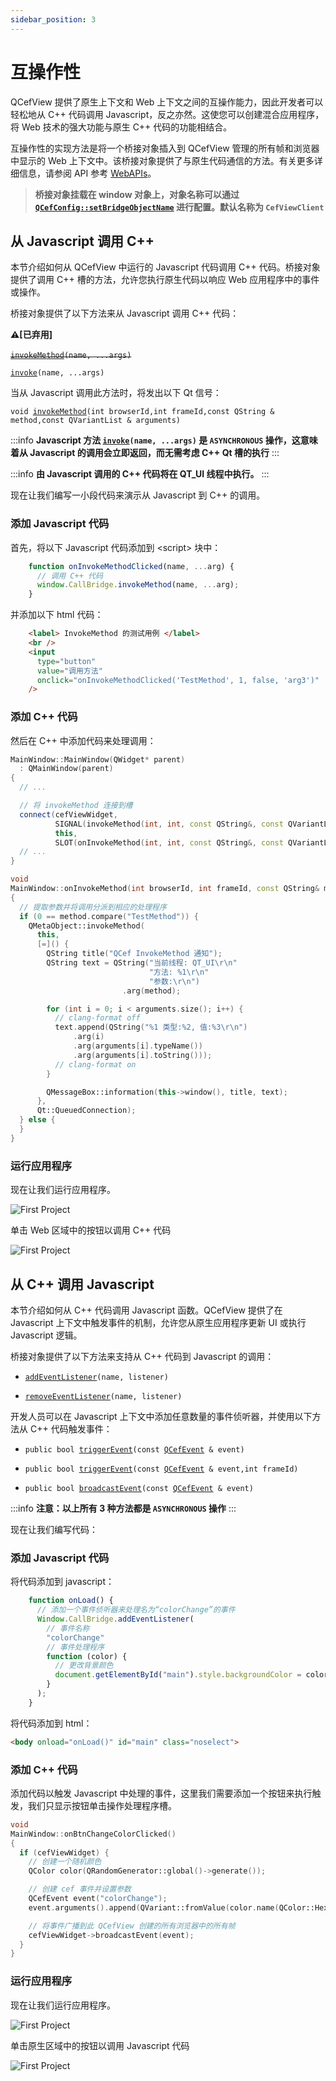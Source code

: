 ```yaml
---
sidebar_position: 3
---
```


# 互操作性

QCefView 提供了原生上下文和 Web 上下文之间的互操作能力，因此开发者可以轻松地从 C++ 代码调用 Javascript，反之亦然。这使您可以创建混合应用程序，将 Web 技术的强大功能与原生 C++ 代码的功能相结合。

互操作性的实现方法是将一个桥接对象插入到 QCefView 管理的所有帧和浏览器中显示的 Web 上下文中。该桥接对象提供了与原生代码通信的方法。有关更多详细信息，请参阅 API 参考 [WebAPIs](/docs/reference/WebAPIs)。

> **桥接对象挂载在 window 对象上，对象名称可以通过 [`QCefConfig::setBridgeObjectName`](/docs/reference/QCefConfig#class_q_cef_config_1a03687393e227bc8747bdc9ffa7400d60) 进行配置。默认名称为 `CefViewClient`**

## 从 Javascript 调用 C++

本节介绍如何从 QCefView 中运行的 Javascript 代码调用 C++ 代码。桥接对象提供了调用 C++ 槽的方法，允许您执行原生代码以响应 Web 应用程序中的事件或操作。

桥接对象提供了以下方法来从 Javascript 调用 C++ 代码：

**⚠[已弃用]**<br></br>~~[`invokeMethod`](/docs/reference/WebAPIs#web_apis_invokeMethod)`(name, ...args)`~~

[`invoke`](/docs/reference/WebAPIs#web_apis_invoke)`(name, ...args)`

当从 Javascript 调用此方法时，将发出以下 Qt 信号：

`void `[`invokeMethod`](/docs/reference/QCefView#class_q_cef_view_1aa407f7491139a2d5331566c8346a58c8)`(int browserId,int frameId,const QString & method,const QVariantList & arguments)`

:::info
**Javascript 方法 [`invoke`](/docs/reference/WebAPIs#web_apis_invoke)`(name, ...args)` 是 `ASYNCHRONOUS` 操作，这意味着从 Javascript 的调用会立即返回，而无需考虑 C++ Qt 槽的执行**
:::

:::info
**由 Javascript 调用的 C++ 代码将在 QT_UI 线程中执行。**
:::

现在让我们编写一小段代码来演示从 Javascript 到 C++ 的调用。

### 添加 Javascript 代码

首先，将以下 Javascript 代码添加到 \<script\> 块中：

```javascript
    function onInvokeMethodClicked(name, ...arg) {
      // 调用 C++ 代码
      window.CallBridge.invokeMethod(name, ...arg);
    }
```

并添加以下 html 代码：

```html
    <label> InvokeMethod 的测试用例 </label>
    <br />
    <input
      type="button"
      value="调用方法"
      onclick="onInvokeMethodClicked('TestMethod', 1, false, 'arg3')"
    />
```

### 添加 C++ 代码

然后在 C++ 中添加代码来处理调用：

```cpp
MainWindow::MainWindow(QWidget* parent)
  : QMainWindow(parent)
{
  // ...

  // 将 invokeMethod 连接到槽
  connect(cefViewWidget,
          SIGNAL(invokeMethod(int, int, const QString&, const QVariantList&)),
          this,
          SLOT(onInvokeMethod(int, int, const QString&, const QVariantList&)));
  // ...
}

void
MainWindow::onInvokeMethod(int browserId, int frameId, const QString& method, const QVariantList& arguments)
{
  // 提取参数并将调用分派到相应的处理程序
  if (0 == method.compare("TestMethod")) {
    QMetaObject::invokeMethod(
      this,
      [=]() {
        QString title("QCef InvokeMethod 通知");
        QString text = QString("当前线程: QT_UI\r\n"
                               "方法: %1\r\n"
                               "参数:\r\n")
                         .arg(method);

        for (int i = 0; i < arguments.size(); i++) {
          // clang-format off
          text.append(QString("%1 类型:%2, 值:%3\r\n")
              .arg(i)
              .arg(arguments[i].typeName())
              .arg(arguments[i].toString()));
          // clang-format on
        }

        QMessageBox::information(this->window(), title, text);
      },
      Qt::QueuedConnection);
  } else {
  }
}
```

### 运行应用程序

现在让我们运行应用程序。

![First Project](/img/guide/invoke-method-01.png)

单击 Web 区域中的按钮以调用 C++ 代码

![First Project](/img/guide/invoke-method-02.png)

## 从 C++ 调用 Javascript

本节介绍如何从 C++ 代码调用 Javascript 函数。QCefView 提供了在 Javascript 上下文中触发事件的机制，允许您从原生应用程序更新 UI 或执行 Javascript 逻辑。

桥接对象提供了以下方法来支持从 C++ 代码到 Javascript 的调用：

- [`addEventListener`](/docs/reference/WebAPIs#web_apis_addEventListener)`(name, listener)`

- [`removeEventListener`](/docs/reference/WebAPIs#web_apis_removeEventListener)`(name, listener)`

开发人员可以在 Javascript 上下文中添加任意数量的事件侦听器，并使用以下方法从 C++ 代码触发事件：

- `public bool `[`triggerEvent`](/docs/reference/QCefView#class_q_cef_view_1ac47c23ffcd94bdffe2b6a81eaae077a2)`(const `[`QCefEvent`](/docs/reference/QCefEvent#class_q_cef_event)` & event)`

- `public bool `[`triggerEvent`](/docs/reference/QCefView#class_q_cef_view_1aaccdc475dc89f9ca4885c94e8f50421d)`(const `[`QCefEvent`](/docs/reference/QCefEvent#class_q_cef_event)` & event,int frameId)`

- `public bool `[`broadcastEvent`](/docs/reference/QCefView#class_q_cef_view_1ad5455e3a8cb0ffa1f9d7cb98307a6bb4)`(const `[`QCefEvent`](/docs/reference/QCefEvent#class_q_cef_event)` & event)`

:::info
**注意：以上所有 3 种方法都是 `ASYNCHRONOUS` 操作**
:::

现在让我们编写代码：

### 添加 Javascript 代码

将代码添加到 javascript：

```javascript
    function onLoad() {
      // 添加一个事件侦听器来处理名为“colorChange”的事件
      Window.CallBridge.addEventListener(
        // 事件名称
        "colorChange"
        // 事件处理程序
        function (color) {
          // 更改背景颜色
          document.getElementById("main").style.backgroundColor = color;
        }
      );
    }
```

将代码添加到 html：

```html
<body onload="onLoad()" id="main" class="noselect">
```

### 添加 C++ 代码

添加代码以触发 Javascript 中处理的事件，这里我们需要添加一个按钮来执行触发，我们只显示按钮单击操作处理程序槽。

```cpp
void
MainWindow::onBtnChangeColorClicked()
{
  if (cefViewWidget) {
    // 创建一个随机颜色
    QColor color(QRandomGenerator::global()->generate());

    // 创建 cef 事件并设置参数
    QCefEvent event("colorChange");
    event.arguments().append(QVariant::fromValue(color.name(QColor::HexArgb)));

    // 将事件广播到此 QCefView 创建的所有浏览器中的所有帧
    cefViewWidget->broadcastEvent(event);
  }
}
```

### 运行应用程序

现在让我们运行应用程序。

![First Project](/img/guide/add-event-listener-01.png)

单击原生区域中的按钮以调用 Javascript 代码

![First Project](/img/guide/add-event-listener-02.png)
